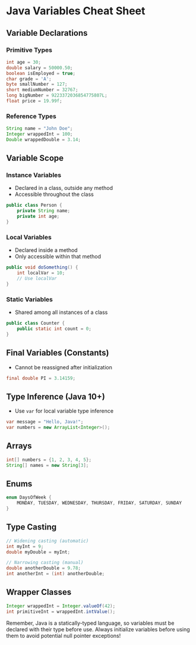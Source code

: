 # Java Variables Cheat Sheet

## Variable Declarations

### Primitive Types
```java
int age = 30;
double salary = 50000.50;
boolean isEmployed = true;
char grade = 'A';
byte smallNumber = 127;
short mediumNumber = 32767;
long bigNumber = 9223372036854775807L;
float price = 19.99f;
```

### Reference Types
```java
String name = "John Doe";
Integer wrappedInt = 100;
Double wrappedDouble = 3.14;
```

## Variable Scope

### Instance Variables
- Declared in a class, outside any method
- Accessible throughout the class
```java
public class Person {
    private String name;
    private int age;
}
```

### Local Variables
- Declared inside a method
- Only accessible within that method
```java
public void doSomething() {
    int localVar = 10;
    // Use localVar
}
```

### Static Variables
- Shared among all instances of a class
```java
public class Counter {
    public static int count = 0;
}
```

## Final Variables (Constants)
- Cannot be reassigned after initialization
```java
final double PI = 3.14159;
```

## Type Inference (Java 10+)
- Use `var` for local variable type inference
```java
var message = "Hello, Java!";
var numbers = new ArrayList<Integer>();
```

## Arrays
```java
int[] numbers = {1, 2, 3, 4, 5};
String[] names = new String[3];
```

## Enums
```java
enum DaysOfWeek {
    MONDAY, TUESDAY, WEDNESDAY, THURSDAY, FRIDAY, SATURDAY, SUNDAY
}
```

## Type Casting
```java
// Widening casting (automatic)
int myInt = 9;
double myDouble = myInt;

// Narrowing casting (manual)
double anotherDouble = 9.78;
int anotherInt = (int) anotherDouble;
```

## Wrapper Classes
```java
Integer wrappedInt = Integer.valueOf(42);
int primitiveInt = wrappedInt.intValue();
```

Remember, Java is a statically-typed language, so variables must be declared with their type before use. Always initialize variables before using them to avoid potential null pointer exceptions!